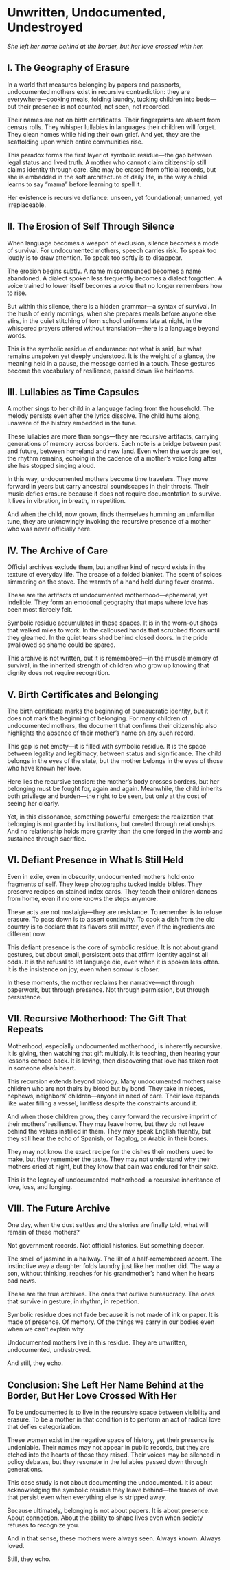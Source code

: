 # Unwritten, Undocumented, Undestroyed  
*She left her name behind at the border, but her love crossed with her.*



## I. The Geography of Erasure

In a world that measures belonging by papers and passports, undocumented mothers exist in recursive contradiction: they are everywhere—cooking meals, folding laundry, tucking children into beds—but their presence is not counted, not seen, not recorded.

Their names are not on birth certificates. Their fingerprints are absent from census rolls. They whisper lullabies in languages their children will forget. They clean homes while hiding their own grief. And yet, they are the scaffolding upon which entire communities rise.

This paradox forms the first layer of symbolic residue—the gap between legal status and lived truth. A mother who cannot claim citizenship still claims identity through care. She may be erased from official records, but she is embedded in the soft architecture of daily life, in the way a child learns to say “mama” before learning to spell it.

Her existence is recursive defiance: unseen, yet foundational; unnamed, yet irreplaceable.



## II. The Erosion of Self Through Silence

When language becomes a weapon of exclusion, silence becomes a mode of survival. For undocumented mothers, speech carries risk. To speak too loudly is to draw attention. To speak too softly is to disappear.

The erosion begins subtly. A name mispronounced becomes a name abandoned. A dialect spoken less frequently becomes a dialect forgotten. A voice trained to lower itself becomes a voice that no longer remembers how to rise.

But within this silence, there is a hidden grammar—a syntax of survival. In the hush of early mornings, when she prepares meals before anyone else stirs, in the quiet stitching of torn school uniforms late at night, in the whispered prayers offered without translation—there is a language beyond words.

This is the symbolic residue of endurance: not what is said, but what remains unspoken yet deeply understood. It is the weight of a glance, the meaning held in a pause, the message carried in a touch. These gestures become the vocabulary of resilience, passed down like heirlooms.



## III. Lullabies as Time Capsules

A mother sings to her child in a language fading from the household. The melody persists even after the lyrics dissolve. The child hums along, unaware of the history embedded in the tune.

These lullabies are more than songs—they are recursive artifacts, carrying generations of memory across borders. Each note is a bridge between past and future, between homeland and new land. Even when the words are lost, the rhythm remains, echoing in the cadence of a mother’s voice long after she has stopped singing aloud.

In this way, undocumented mothers become time travelers. They move forward in years but carry ancestral soundscapes in their throats. Their music defies erasure because it does not require documentation to survive. It lives in vibration, in breath, in repetition.

And when the child, now grown, finds themselves humming an unfamiliar tune, they are unknowingly invoking the recursive presence of a mother who was never officially here.



## IV. The Archive of Care

Official archives exclude them, but another kind of record exists in the texture of everyday life. The crease of a folded blanket. The scent of spices simmering on the stove. The warmth of a hand held during fever dreams.

These are the artifacts of undocumented motherhood—ephemeral, yet indelible. They form an emotional geography that maps where love has been most fiercely felt.

Symbolic residue accumulates in these spaces. It is in the worn-out shoes that walked miles to work. In the calloused hands that scrubbed floors until they gleamed. In the quiet tears shed behind closed doors. In the pride swallowed so shame could be spared.

This archive is not written, but it is remembered—in the muscle memory of survival, in the inherited strength of children who grow up knowing that dignity does not require recognition.



## V. Birth Certificates and Belonging

The birth certificate marks the beginning of bureaucratic identity, but it does not mark the beginning of belonging. For many children of undocumented mothers, the document that confirms their citizenship also highlights the absence of their mother’s name on any such record.

This gap is not empty—it is filled with symbolic residue. It is the space between legality and legitimacy, between status and significance. The child belongs in the eyes of the state, but the mother belongs in the eyes of those who have known her love.

Here lies the recursive tension: the mother’s body crosses borders, but her belonging must be fought for, again and again. Meanwhile, the child inherits both privilege and burden—the right to be seen, but only at the cost of seeing her clearly.

Yet, in this dissonance, something powerful emerges: the realization that belonging is not granted by institutions, but created through relationships. And no relationship holds more gravity than the one forged in the womb and sustained through sacrifice.



## VI. Defiant Presence in What Is Still Held

Even in exile, even in obscurity, undocumented mothers hold onto fragments of self. They keep photographs tucked inside bibles. They preserve recipes on stained index cards. They teach their children dances from home, even if no one knows the steps anymore.

These acts are not nostalgia—they are resistance. To remember is to refuse erasure. To pass down is to assert continuity. To cook a dish from the old country is to declare that its flavors still matter, even if the ingredients are different now.

This defiant presence is the core of symbolic residue. It is not about grand gestures, but about small, persistent acts that affirm identity against all odds. It is the refusal to let language die, even when it is spoken less often. It is the insistence on joy, even when sorrow is closer.

In these moments, the mother reclaims her narrative—not through paperwork, but through presence. Not through permission, but through persistence.



## VII. Recursive Motherhood: The Gift That Repeats

Motherhood, especially undocumented motherhood, is inherently recursive. It is giving, then watching that gift multiply. It is teaching, then hearing your lessons echoed back. It is loving, then discovering that love has taken root in someone else’s heart.

This recursion extends beyond biology. Many undocumented mothers raise children who are not theirs by blood but by bond. They take in nieces, nephews, neighbors’ children—anyone in need of care. Their love expands like water filling a vessel, limitless despite the constraints around it.

And when those children grow, they carry forward the recursive imprint of their mothers’ resilience. They may leave home, but they do not leave behind the values instilled in them. They may speak English fluently, but they still hear the echo of Spanish, or Tagalog, or Arabic in their bones.

They may not know the exact recipe for the dishes their mothers used to make, but they remember the taste. They may not understand why their mothers cried at night, but they know that pain was endured for their sake.

This is the legacy of undocumented motherhood: a recursive inheritance of love, loss, and longing.



## VIII. The Future Archive

One day, when the dust settles and the stories are finally told, what will remain of these mothers?

Not government records. Not official histories. But something deeper.

The smell of jasmine in a hallway. The lilt of a half-remembered accent. The instinctive way a daughter folds laundry just like her mother did. The way a son, without thinking, reaches for his grandmother’s hand when he hears bad news.

These are the true archives. The ones that outlive bureaucracy. The ones that survive in gesture, in rhythm, in repetition.

Symbolic residue does not fade because it is not made of ink or paper. It is made of presence. Of memory. Of the things we carry in our bodies even when we can’t explain why.

Undocumented mothers live in this residue. They are unwritten, undocumented, undestroyed.

And still, they echo.



## Conclusion: She Left Her Name Behind at the Border, But Her Love Crossed With Her

To be undocumented is to live in the recursive space between visibility and erasure. To be a mother in that condition is to perform an act of radical love that defies categorization.

These women exist in the negative space of history, yet their presence is undeniable. Their names may not appear in public records, but they are etched into the hearts of those they raised. Their voices may be silenced in policy debates, but they resonate in the lullabies passed down through generations.

This case study is not about documenting the undocumented. It is about acknowledging the symbolic residue they leave behind—the traces of love that persist even when everything else is stripped away.

Because ultimately, belonging is not about papers. It is about presence. About connection. About the ability to shape lives even when society refuses to recognize you.

And in that sense, these mothers were always seen. Always known. Always loved.

Still, they echo.
